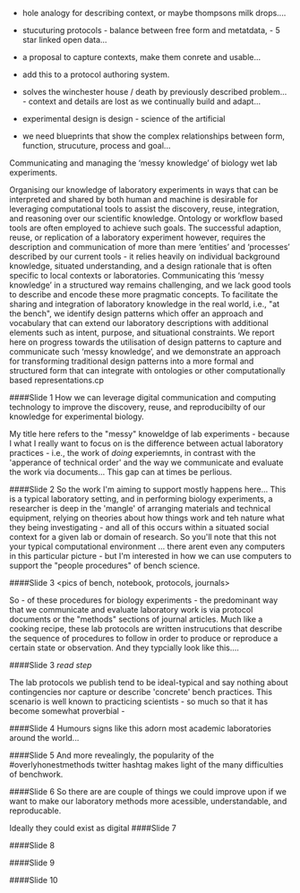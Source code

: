 - hole analogy for describing context, or maybe thompsons milk drops....

- stucuturing protocols - balance between free form and metatdata, - 5 star linked open data...

- a proposal to capture contexts, make them conrete and usable...

- add this to a protocol authoring system.

- solves the winchester house / death by previously described problem... - context and details are lost as we continually build and adapt...

- experimental design is design - science of the artificial
- we need blueprints that show the complex relationships between form, function, strucuture, process and goal...



Communicating and managing the ‘messy knowledge’ of biology wet lab
experiments.

Organising our knowledge of laboratory
experiments in ways that can be interpreted and shared by both human and
machine is desirable for leveraging computational tools to assist the
discovery, reuse, integration, and reasoning over our scientific
knowledge. Ontology
or workflow based tools are often employed to achieve such goals. The
successful adaption, reuse, or replication of a laboratory experiment
however,
requires the description and communication of more than mere ‘entities’
and ‘processes’
described by our current tools - it relies heavily on individual background
knowledge, situated understanding, and a design rationale that is often
specific to local contexts or laboratories. Communicating this ‘messy
knowledge’
in a structured way remains challenging, and we lack good tools to
describe and
encode these more pragmatic concepts. To facilitate the sharing and
integration
of laboratory knowledge in the real world, i.e., "at the bench", we
identify design patterns which offer an approach and vocabulary that can
extend
our laboratory descriptions with additional elements such as intent,
purpose,
and situational constraints. We report here on progress towards the
utilisation
of design patterns to capture and communicate such ‘messy knowledge’, and
we
demonstrate an approach for transforming traditional design patterns into
a more
formal and structured form that can integrate with ontologies or other
computationally based representations.cp

####Slide 1
How we can leverage digital communication and computing technology to improve the discovery, reuse, and reproducibilty of our knowledge for experimental biology.

My title here refers to the "messy" knoweldge of lab experiments - because I what I really want to focus on is the difference between actual laboratory practices - i.e.,  the work of _doing_ experiemnts, in contrast with the 'apperance of technical order' and the way we communicate and evaluate the work via documents... This gap can at times be perlious. 

####Slide 2
So the work I'm aiming to support mostly happens here... This is a typical laboratory setting, and in performing biology experiments, a researcher is deep in the 'mangle' of arranging materials and technical equipment, relying on theories about how things work and teh nature what they being investigating - and all of this occurs within a situated social context for a given lab or domain of research. 
So you'll note that this not your typical computational environment ... there arent even any computers in this particular picture - but I'm interested in how we can use computers to support the "people procedures" of bench science. 


####Slide 3
<pics of bench, notebook, protocols, journals>

So - of these procedures for biology experiments - the predominant way that we communicate and evaluate laboratory work is via protocol documents or the "methods" sections of journal articles. Much like a cooking recipe, these lab protocols are written instrucutions that describe the sequence of procedures to follow in order to produce or reproduce a certain state or observation. And they typcially look like this....

####Slide 3
<live imaging method example>
_read step_





The lab protocols we publish tend to be ideal-typical and say nothing about contingencies nor capture or describe 'concrete' bench practices. 
This scenario is well known to practicing scientists - so much so that it has become somewhat proverbial - 

####Slide 4
Humours signs like this adorn most academic laboratories around the world... 
<theory practice sign>

####Slide 5
And more revealingly, the popularity of the #overlyhonestmethods twitter hashtag makes light of the many difficulties of benchwork. 
<twitter screen caps>

####Slide 6
So there are are couple of things we could improve upon if we want to make our laboratory methods more acessible, understandable, and reproducable.  

Ideally they could exist as digital 
####Slide 7

####Slide 8

####Slide 9

####Slide 10

